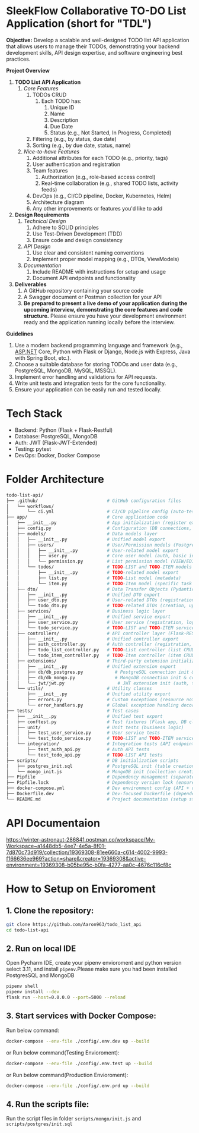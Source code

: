 # SleekFlow Collaborative TO-DO List Application (short for "TDL")
**Objective:** Develop a scalable and well-designed TODO list API application that allows users to manage their TODOs, demonstrating your backend development skills, API design expertise, and software engineering best practices.

**Project Overview**

1. **TODO List API Application**
   1. *Core Features*
      1. TODOs CRUD
         1. Each TODO has:
            1. Unique ID
            2. Name
            3. Description
            4. Due Date
            5. Status (e.g., Not Started, In Progress, Completed)
      2. Filtering (e.g., by status, due date)
      3. Sorting (e.g., by due date, status, name)
   2. *Nice-to-have Features*
      1. Additional attributes for each TODO (e.g., priority, tags)
      2. User authentication and registration
      3. Team features
         1. Authorization (e.g., role-based access control)
         2. Real-time collaboration (e.g., shared TODO lists, activity feeds)
      4. DevOps (e.g., CI/CD pipeline, Docker, Kubernetes, Helm)
      5. Architecture diagram
      6. Any other improvements or features you'd like to add
2. **Design Requirements**
   1. *Technical Design*
      1. Adhere to SOLID principles
      2. Use Test-Driven Development (TDD)
      3. Ensure code and design consistency
   2. *API Design*
      1. Use clear and consistent naming conventions
      2. Implement proper model mapping (e.g., DTOs, ViewModels)
   3. *Documentation*
      1. Include README with instructions for setup and usage
      2. Document API endpoints and functionality
3. **Deliverables**
   1. A GitHub repository containing your source code
   2. A Swagger document or Postman collection for your API
   3. **Be prepared to present a live demo of your application during the upcoming interview, demonstrating the core features and code structure.** Please ensure you have your development environment ready and the application running locally before the interview.

**Guidelines**
1. Use a modern backend programming language and framework (e.g., [ASP.NET](http://asp.net/) Core, Python with Flask or Django, Node.js with Express, Java with Spring Boot, etc.).
2. Choose a suitable database for storing TODOs and user data (e.g., PostgreSQL, MongoDB, MySQL, MSSQL).
3. Implement error handling and validations for API requests.
4. Write unit tests and integration tests for the core functionality.
5. Ensure your application can be easily run and tested locally.


# Tech Stack
- Backend: Python (Flask + Flask-Restful)
- Database: PostgreSQL, MongoDB
- Auth: JWT (Flask-JWT-Extended)
- Testing: pytest
- DevOps: Docker, Docker Compose


# Folder Architecture
```bash
todo-list-api/
├── .github/                          # GitHub configuration files
│   └── workflows/
│       └── ci.yml                    # CI/CD pipeline config (auto-testing, building)
├── app/                              # Core application code
│   ├── __init__.py                   # App initialization (register extensions, routes)
│   ├── config.py                     # Configuration (DB connections, JWT secrets, etc.)
│   ├── models/                       # Data models layer
│   │   ├── __init__.py               # Unified model export
│   │   ├── users/                    # User/Permission models (PostgreSQL)
│   │   │   ├── __init__.py           # User-related model export
│   │   │   ├── user.py               # Core user model (auth, basic info)
│   │   │   └── permission.py         # List permission model (VIEW/EDIT permissions)
│   │   └── todos/                    # TODO-LIST and TODO-ITEM models (MongoDB)
│   │       ├── __init__.py           # TODO-related model export
│   │       ├── list.py               # TODO-List model (metadata)
│   │       └── item.py               # TODO-Item model (specific task content)
│   ├── dto/                          # Data Transfer Objects (Pydantic validation)
│   │   ├── __init__.py               # Unified DTO export
│   │   ├── user_dto.py               # User-related DTOs (registration, login)
│   │   └── todo_dto.py               # TODO-related DTOs (creation, update)
│   ├── services/                     # Business logic layer
│   │   ├── __init__.py               # Unified service export
│   │   ├── user_service.py           # User service (registration, login, permission check)
│   │   └── todo_service.py           # TODO-LIST and TODO-ITEM service (CRUD, filtering, sorting for lists/items)
│   ├── controllers/                  # API controller layer (Flask-RESTful)
│   │   ├── __init__.py               # Unified controller export
│   │   ├── auth_controller.py        # Auth controller (registration, login endpoints)
│   │   ├── todo_list_controller.py   # TODO-List controller (list CRUD endpoints)
│   │   └── todo_item_controller.py   # TODO-Item controller (item CRUD, filtering endpoints)
│   ├── extensions/                   # Third-party extension initialization
│   │   ├── __init__.py               # Unified extension export
│   │   ├── db/db_postgres.py            # PostgreSQL connection init & session management
│   │   ├── db/db_mongo.py               # MongoDB connection init & collection retrieval
│   │   └── jwt/jwt.py                    # JWT extension init (auth, token callbacks)
│   └── utils/                        # Utility classes
│       ├── __init__.py               # Unified utility export
│       ├── errors.py                 # Custom exceptions (resource not found, permission denied, etc.)
│       └── error_handlers.py         # Global exception handling decorator
├── tests/                            # Test cases
│   ├── __init__.py                   # Unified test export
│   ├── conftest.py                   # Test fixtures (Flask app, DB clients)
│   ├── unit/                         # Unit tests (business logic)
│   │   ├── test_user_service.py      # User service tests
│   │   └── test_todo_service.py      # TODO-LIST and TODO-ITEM service tests
│   └── integration/                  # Integration tests (API endpoints)
│       ├── test_auth_api.py          # Auth API tests
│       └── test_todo_api.py          # TODO-LIST API tests
├── scripts/                          # DB initialization scripts
│   ├── postgres_init.sql             # PostgreSQL init (table creation, test user)
│   └── mongo_init.js                 # MongoDB init (collection creation, test data)
├── Pipfile                           # Dependency management (separates prod/dev dependencies)
├── Pipfile.lock                      # Dependency version lock (ensures env consistency)
├── docker-compose.yml                # Dev environment config (API + dual DB + management tools)
├── Dockerfile.dev                    # Dev-focused Dockerfile (dependency install, code mounting)
└── README.md                         # Project documentation (setup steps, API docs, demo guide)
```

# API Documentaion
https://winter-astronaut-286841.postman.co/workspace/My-Workspace~a1448db5-4ee7-4e5a-8f01-7d870c73d919/collection/19369308-81ee660a-c614-4002-9993-f166636ee969?action=share&creator=19369308&active-environment=19369308-b05be95c-b0fa-4277-aa0c-4676c116cf8c


# How to Setup on Envioroment
## 1. Clone the repository:
   ```bash
   git clone https://github.com/Aaron963/todo_list_api
   cd todo-list-api
   ```
## 2. Run on local IDE
   Open Pycharm IDE, create your pipenv envioroment and python version select 3.11, and install `pipenv`.Please make sure you had been installed PostgresSQL and MongoDB
   ```bash
   pipenv shell
   pipenv install --dev
   flask run --host=0.0.0.0 --port=5000 --reload
   ```
## 3. Start services with Docker Compose:
   Run below command:
   ```bash
   docker-compose --env-file ./config/.env.dev up --build
   ```
   or Run below command(Testing Envioroment):
   ```bash
   docker-compose --env-file ./config/.env.test up --build
   ```
   or Run below command(Production Envioroment):
   ```bash
   docker-compose --env-file ./config/.env.prd up --build
   ```

## 4. Run the scripts file:
   Run the script files in folder `scripts/mongo/init.js` and `scripts/postgres/init.sql`